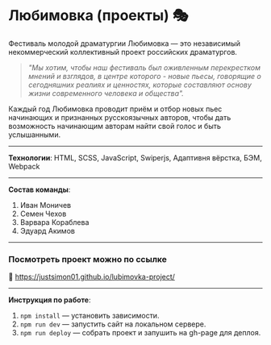 # Любимовка (проекты) 🎭

Фестиваль молодой драматургии Любимовка — это независимый некоммерческий коллективный проект российских драматургов.

> *"Мы хотим, чтобы наш фестиваль был оживленным перекрестком мнений и взглядов, в центре которого - новые пьесы, говорящие о сегодняшних реалиях и ценностях, которые составляют основу жизни современного человека и общества".*
>

Каждый год Любимовка проводит приём и отбор новых пьес начинающих и признанных русскоязычных авторов, чтобы дать возможность начинающим авторам  найти свой голос и быть услышанными.
____
**Технологии**:
HTML, SCSS, JavaScript, Swiperjs, Адаптивня вёрстка, БЭМ, Webpack
___
**Состав команды**:
1. Иван Моничев
2. Семен Чехов
3. Варвара Кораблева 
4. Эдуард Акимов
____
### Посмотреть проект можно по ссылке
📌 https://justsimon01.github.io/lubimovka-project/

----
**Инструкция по работе**:
1. `npm install` — установить зависимости.
2. `npm run dev` — запустить сайт на локальном сервере.
3. `npm run deploy` — собрать проект и запушить на gh-page для деплоя.


